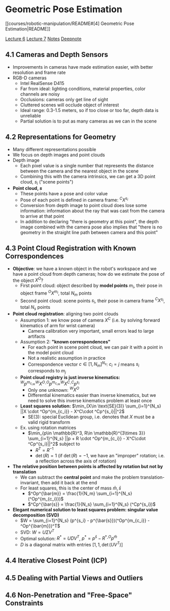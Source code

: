 # Geometric Pose Estimation

[[courses/robotic-manipulation/README#[4] Geometric Pose Estimation|README]]

[Lecture 6](https://www.youtube.com/watch?v=1a3KhOq1938&list=PLkx8KyIQkMfWr191lqbN8WfV08j-ui8WX&index=8)
[Lecture 7](https://www.youtube.com/watch?v=Cs49WVNqEdk&list=PLkx8KyIQkMfWr191lqbN8WfV08j-ui8WX&index=9)
[Notes](https://manipulation.csail.mit.edu/pose.html)
[Deepnote](https://deepnote.com/workspace/bubhub-afbb4b47-384c-4b93-a423-6aad7f9e29f7/project/04-Geometric-Pose-Estimation-24486d11-2a0b-4aaa-800e-8fe1eda187f6)

## 4.1 Cameras and Depth Sensors

- Improvements in cameras have made estimation easier, with better resolution and frame rate
- RGB-D cameras
	- Intel RealSense D415
	- Far from ideal: lighting conditions, material properties, color channels are noisy
	- Occlusions: cameras only get line of sight
	- Cluttered scenes will occlude object of interest
	- Ideal range: 0.3-1.5 meters, so if too close or too far, depth data is unreliable
	- Partial solution is to put as many cameras as we can in the scene

## 4.2 Representations for Geometry

- Many different representations possible
- We focus on depth images and point clouds
- Depth image
	- Each pixel value is a single number that represents the distance between the camera and the nearest object in the scene
	- Combining this with the camera intrinsics, we can get a 3D point cloud, $s_i$ ("scene points")
- **Point cloud, $s$**
	- These points have a pose and color value
	- Pose of each point is defined in camera frame: $^CX^{s_i}$
	- Conversion from depth image to point cloud does lose some information: information about the ray that was cast from the camera to arrive at that point
	- In addition to declaring "there is geometry at this point", the depth image combined with the camera pose also implies that "there is no geometry in the straight line path between camera and this point"

## 4.3 Point Cloud Registration with Known Correspondences

- **Objective**: we have a known object in the robot's workspace and we have a point cloud from depth cameras; how do we estimate the pose of the object $X^O$?
	- First point cloud: object described by **model points** $m_i$, their pose in object frame $^OX^{m_i}$, total $N_m$ points
	- Second point cloud: scene points $s_i$, their pose in camera frame $^CX^{s_i}$, total $N_s$ points
- **Point cloud registration**: aligning two point clouds
	- Assumption 1: we know pose of camera $X^C$ (i.e. by solving forward kinematics of arm for wrist camera)
		- Camera calibration very important, small errors lead to large artifacts
	- Assumption 2: **"known correspondences"**
		- For each point in scene point cloud, we can pair it with a point in the model point cloud
		- Not a realistic assumption in practice
		- Correspondence vector $c\in [1, N_m]^{N_s}$: $c_i = j$ means $s_i$ corresponds to $m_j$
	- **Point cloud registry is just inverse kinematics:** $^Wp^{m_{c_i}} = ^WX^O \cdot ^Op^{m_{c_i}} = ^WX^C \cdot ^Cp^{s_i}$
		- Only one unknown: $^WX^O$
		- Differential kinematics easier than inverse kinematics, but we need to solve this inverse kinematics problem at least once
	- **Least squares solution:** $\min_{X\in \text{SE}(3)} \sum_{i=1}^{N_s} ||X \cdot ^Op^{m_{c_i}} - X^C\cdot ^Cp^{s_i}||^2$
		- $\text{SE}(3)$: special Euclidean group, i.e. denotes that $X$ must be a valid rigid transform
	- Ex. using rotation matrices
		- $\min_{p\in \mathbb{R}^3, R\in \mathbb{R}^{3\times 3}} \sum_{i=1}^{N_s} ||p + R \cdot ^Op^{m_{c_i}} - X^C\cdot ^Cp^{s_i}||^2$ subject to
			- $R^T = R^{-1}$
			- $\det(R) = 1$ (if $\det(R) = -1$, we have an "improper" rotation; i.e. a reflection across the axis of rotation)
- **The relative position between points is affected by rotation but not by translation**
	- We can subtract the **central point** and make the problem translation-invariant, then add it back at the end
	- For least squares, this is the center of mass $\bar{m}, \bar{s}$
	    - $^Op^{\bar{m}} = \frac{1}{N_m} \sum_{i=1}^{N_s} (^Op^{m_{c_i}})$
	    - $^Cp^{\bar{s}} = \frac{1}{N_s} \sum_{i=1}^{N_s} (^Cp^{s_i})$
- **Elegant numerical solution to least squares problem: singular value decomposition (SVD)**
	- $W = \sum_{i=1}^{N_s} (p^{s_i} - p^{\bar{s}})(^Op^{m_{c_i}} - ^Op^{\bar{m}})^T$
	- SVD: $W = U\Sigma V^T$
	- Optimal solution: $R^* = UDV^T$, $p^* = p^{\bar{s}} - R^* \cdot ^Op^{\bar{m}}$
	- $D$ is a diagonal matrix with entries $[1,1,\det(UV^T)]$

## 4.4 Iterative Closest Point (ICP)

## 4.5 Dealing with Partial Views and Outliers

## 4.6 Non-Penetration and "Free-Space" Constraints
